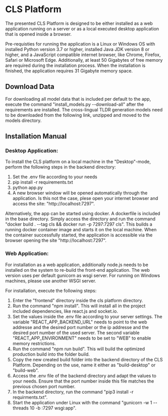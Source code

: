 # CLS Platform

The presented CLS Platform is designed to be either installed as a web application running on a server or as a local executed desktop application that is opened inside a browser.

Pre-requisties for running the application is a Linux or Windows OS with installed Python version 3.7 or higher, installed Java JDK version 8 or higher, and a JavaScript compatible internet browser, like Chrome, Firefox, Safari or Microsoft Edge. Additionally, at least 50 Gigabytes of free memory are required during the installation process. When the installation is finished, the application requires 31 Gigabyte memory space.

## Download Data

For downloading all model data that is included per default to the app, execute the command "install_models.py --download-all" after the requirements are installed. The cross-lingual TLDR generation models need to be downloaded from the following link, unzipped and moved to the models directory.

## Installation Manual

### Desktop Application:

To install the CLS platform on a local machine in the "Desktop"-mode, perform the following steps in the backend directory:

1. Set the .env file according to your needs
2. pip install -r requirements.txt
3. python app.py
4. A new browser window will be opened automatically through the application. Is this not the case, plese open your internet browser and access the site: "http://localhost:7297".

Alternatively, the app can be started using docker. A dockerfile is included in the base directory. Simply access the directory and run the command "docker build . --tag cls \&\& docker run -p 7297:7297 cls". This builds a running docker container image and starts it on the local machine. When the container successfully started, the application is accessible via the browser opening the site "http://localhost:7297".

### Web Application:

For installation as a web application, additionally node.js needs to be installed on the system to re-build the front-end application. The web version uses per default gunicorn as wsgi server. For running on Windows machines, please use another WSGI server.

For installation, execute the following steps:

1. Enter the "frontend" directory inside the cls platform directory.
2. Run the command "npm install". This will install all in the project included dependencies, like react.js and socket.io.
3. Set the values inside the .env file according to your server settings. The variable "REACT_APP_BACKEND_URL" needs to point to the web addresse and the desired port number or the ip addresse and the desired port number of the used server. The second variable "REACT_APP_ENVIRONMENT" needs to be set to "WEB" to enable memory restrictions.
4. Run the command "npm run build". This will build the optimized production build into the folder build.
5. Copy the new created build folder into the backend directory of the CLS Platform. Depending on the use, name it either as "build-desktop" or "build-web".
6. Access the .env file of the backend directory and adapt the values to your needs. Ensure that the port number inside this file matches the previous chosen port number.
7. In the backend directory, run the command "pip3 install -r requirments.txt".
8. Start the application under Linux with the command "gunicorn -w 1 --threads 10 -b :7297 wsgi:app".

